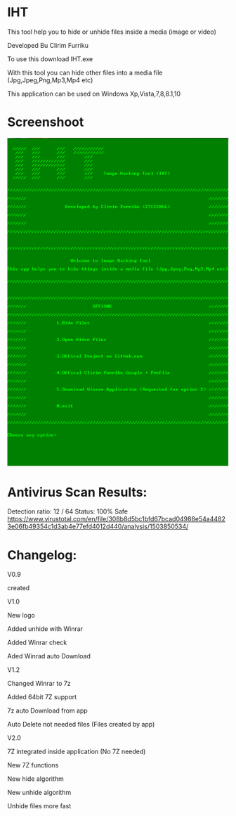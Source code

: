 # IHT
This tool help you to hide or unhide files inside a media (image or video)

Developed Bu Clirim Furriku


To use this download IHT.exe

With this tool you can hide other files into a media file (Jpg,Jpeg,Png,Mp3,Mp4 etc)

This application can be used on Windows Xp,Vista,7,8,8.1,10

# Screenshoot
![Screenshot](https://raw.githubusercontent.com/clirimfurriku/IHT/IHT/Capture.PNG "Screenshot")


# Antivirus Scan Results: 
Detection ratio:	12 / 64
Status: 100% Safe
https://www.virustotal.com/en/file/308b8d5bc1bfd67bcad04988e54a44823e06fb49354c1d3ab4e77efd4012d440/analysis/1503850534/

# Changelog:

V0.9

created 



V1.0

New logo

Added unhide with Winrar 

Added Winrar check

Aded Winrad auto Download



V1.2

Changed Winrar to 7z

Added 64bit 7Z support

7z auto Download from app

Auto Delete not needed files (Files created by app)



V2.0

7Z integrated inside application (No 7Z needed)

New 7Z functions

New hide algorithm

New unhide algorithm

Unhide files more fast
